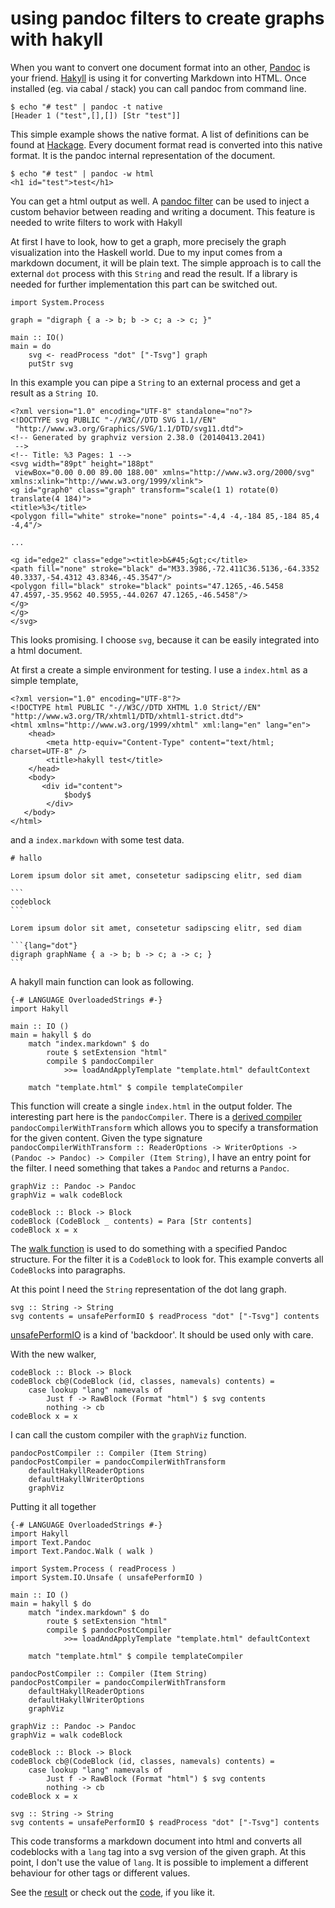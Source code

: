 # using pandoc filters to create graphs with hakyll

When you want to convert one document format into an other, [Pandoc][1] is your friend. 
[Hakyll][2] is using it for converting Markdown into HTML. 
Once installed (eg. via cabal / stack) you can call pandoc from command line.

```
$ echo "# test" | pandoc -t native
[Header 1 ("test",[],[]) [Str "test"]]
```

This simple example shows the native format.
A list of definitions can be found at [Hackage][3].
Every document format read is converted into this native format. 
It is the pandoc internal representation of the document.

```
$ echo "# test" | pandoc -w html
<h1 id="test">test</h1>
```
You can get a html output as well. 
A [pandoc filter][4] can be used to inject a custom behavior between reading and writing a document. 
This feature is needed to write filters to work with Hakyll

<!--more-->

At first I have to look, how to get a graph, more precisely the graph visualization into the Haskell world.
Due to my input comes from a markdown document, it will be plain text.
The simple approach is to call the external `dot` process with this `String` and read the result.
If a library is needed for further implementation this part can be switched out.

```
import System.Process

graph = "digraph { a -> b; b -> c; a -> c; }"

main :: IO()
main = do
    svg <- readProcess "dot" ["-Tsvg"] graph
    putStr svg 
```

In this example you can pipe a `String` to an external process and get a result as a `String IO`.

```
<?xml version="1.0" encoding="UTF-8" standalone="no"?>
<!DOCTYPE svg PUBLIC "-//W3C//DTD SVG 1.1//EN"
 "http://www.w3.org/Graphics/SVG/1.1/DTD/svg11.dtd">
<!-- Generated by graphviz version 2.38.0 (20140413.2041)
 -->
<!-- Title: %3 Pages: 1 -->
<svg width="89pt" height="188pt"
 viewBox="0.00 0.00 89.00 188.00" xmlns="http://www.w3.org/2000/svg" xmlns:xlink="http://www.w3.org/1999/xlink">
<g id="graph0" class="graph" transform="scale(1 1) rotate(0) translate(4 184)">
<title>%3</title>
<polygon fill="white" stroke="none" points="-4,4 -4,-184 85,-184 85,4 -4,4"/>

...

<g id="edge2" class="edge"><title>b&#45;&gt;c</title>
<path fill="none" stroke="black" d="M33.3986,-72.411C36.5136,-64.3352 40.3337,-54.4312 43.8346,-45.3547"/>
<polygon fill="black" stroke="black" points="47.1265,-46.5458 47.4597,-35.9562 40.5955,-44.0267 47.1265,-46.5458"/>
</g>
</g>
</svg>
```

This looks promising. 
I choose `svg`, because it can be easily integrated into a html document.

At first a create a simple environment for testing. 
I use a `index.html` as a simple template,

```
<?xml version="1.0" encoding="UTF-8"?>
<!DOCTYPE html PUBLIC "-//W3C//DTD XHTML 1.0 Strict//EN"
"http://www.w3.org/TR/xhtml1/DTD/xhtml1-strict.dtd">
<html xmlns="http://www.w3.org/1999/xhtml" xml:lang="en" lang="en">
    <head>
        <meta http-equiv="Content-Type" content="text/html; charset=UTF-8" />
        <title>hakyll test</title>
    </head>
    <body>
       <div id="content">
            $body$
        </div>
   </body>
</html>
```

and a `index.markdown` with some test data.

    # hallo
    
    Lorem ipsum dolor sit amet, consetetur sadipscing elitr, sed diam
    
    ```
    codeblock
    ```
    
    Lorem ipsum dolor sit amet, consetetur sadipscing elitr, sed diam
    
    ```{lang="dot"}
    digraph graphName { a -> b; b -> c; a -> c; }
    ```

A hakyll main function can look as following.

```
{-# LANGUAGE OverloadedStrings #-}
import Hakyll

main :: IO ()
main = hakyll $ do
    match "index.markdown" $ do
        route $ setExtension "html"
        compile $ pandocCompiler 
            >>= loadAndApplyTemplate "template.html" defaultContext

    match "template.html" $ compile templateCompiler
```

This function will create a single `index.html` in the output folder.
The interesting part here is the `pandocCompiler`. 
There is a [derived compiler][5] `pandocCompilerWithTransform` which allows you to specify a transformation for the given content.
Given the type signature `pandocCompilerWithTransform :: ReaderOptions -> WriterOptions -> (Pandoc -> Pandoc) -> Compiler (Item String)`, I have an entry point for the filter.
I need something that takes a `Pandoc` and returns a `Pandoc`.

```
graphViz :: Pandoc -> Pandoc
graphViz = walk codeBlock

codeBlock :: Block -> Block
codeBlock (CodeBlock _ contents) = Para [Str contents]
codeBlock x = x
```

The [walk function][6] is used to do something with a specified Pandoc structure.
For the filter it is a `CodeBlock` to look for. 
This example converts all `CodeBlock`s into paragraphs.

At this point I need the `String` representation of the dot lang graph. 

```
svg :: String -> String
svg contents = unsafePerformIO $ readProcess "dot" ["-Tsvg"] contents
```

[unsafePerformIO][7] is a kind of 'backdoor'. 
It should be used only with care. 

With the new walker,

```
codeBlock :: Block -> Block
codeBlock cb@(CodeBlock (id, classes, namevals) contents) = 
    case lookup "lang" namevals of
        Just f -> RawBlock (Format "html") $ svg contents
        nothing -> cb
codeBlock x = x
```

I can call the custom compiler with the `graphViz` function.


```
pandocPostCompiler :: Compiler (Item String)
pandocPostCompiler = pandocCompilerWithTransform
    defaultHakyllReaderOptions
    defaultHakyllWriterOptions
    graphViz
```

Putting it all together

```
{-# LANGUAGE OverloadedStrings #-}
import Hakyll
import Text.Pandoc
import Text.Pandoc.Walk ( walk )

import System.Process ( readProcess )
import System.IO.Unsafe ( unsafePerformIO )

main :: IO ()
main = hakyll $ do
    match "index.markdown" $ do
        route $ setExtension "html"
        compile $ pandocPostCompiler 
            >>= loadAndApplyTemplate "template.html" defaultContext

    match "template.html" $ compile templateCompiler

pandocPostCompiler :: Compiler (Item String)
pandocPostCompiler = pandocCompilerWithTransform
    defaultHakyllReaderOptions
    defaultHakyllWriterOptions
    graphViz

graphViz :: Pandoc -> Pandoc
graphViz = walk codeBlock

codeBlock :: Block -> Block
codeBlock cb@(CodeBlock (id, classes, namevals) contents) = 
    case lookup "lang" namevals of
        Just f -> RawBlock (Format "html") $ svg contents
        nothing -> cb
codeBlock x = x

svg :: String -> String
svg contents = unsafePerformIO $ readProcess "dot" ["-Tsvg"] contents
```

This code transforms a markdown document into html and converts all codeblocks with a `lang` tag into a svg version of the given graph. At this point, I don't use the value of `lang`. It is possible to implement a different behaviour for other tags or different values.

See the [result][8] or check out the [code][9], if you like it.
                    
[1]: https://jaspervdj.be/hakyll/
[2]: http://pandoc.org/
[3]: http://hackage.haskell.org/package/pandoc-types-1.17.0.5/docs/Text-Pandoc-Definition.html
[4]: http://pandoc.org/scripting.html
[5]: https://hackage.haskell.org/package/hakyll-4.9.5.1/docs/Hakyll-Web-Pandoc.html#g:2
[6]: https://hackage.haskell.org/package/pandoc-types-1.19/docs/Text-Pandoc-Walk.html
[7]: http://hackage.haskell.org/package/base-4.9.1.0/docs/System-IO-Unsafe.html#v:unsafePerformIO
[8]: /example/pandoc/dotlang/index.html
[9]: https://github.com/enter-haken/hakyll-dot-demo
